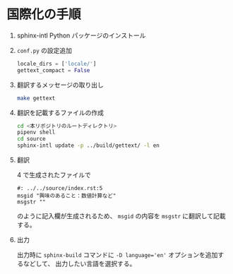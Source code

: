 # 国際化の手順

1. sphinx-intl Python パッケージのインストール

2. `conf.py` の設定追加

   ```python
   locale_dirs = ['locale/']
   gettext_compact = False
   ```

3. 翻訳するメッセージの取り出し

   ```bash
   make gettext
   ```

4. 翻訳を記載するファイルの作成

   ```bash
   cd <本リポジトリのルートディレクトリ>
   pipenv shell
   cd source
   sphinx-intl update -p ../build/gettext/ -l en
   ```

5. 翻訳

   4 で生成されたファイルで

   ```po
   #: ../../source/index.rst:5
   msgid "興味のあること：数値計算など"
   msgstr ""
   ```

   のように記入欄が生成されるため、
   `msgid` の内容を `msgstr` に翻訳して記載する。

6. 出力

   出力時に `sphinx-build` コマンドに `-D language='en'` オプションを追加するなどして、
   出力したい言語を選択する。
